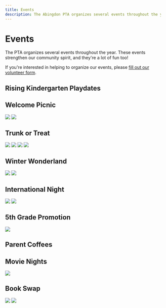 ```yaml
---
title: Events
description: The Abingdon PTA organizes several events throughout the year.
---
```


# Events

The PTA organizes several events throughout the year. These events strengthen our community spirit, and they're a lot of fun too!

If you're interested in helping to organize our events, please [fill out our volunteer form](https://docs.google.com/forms/d/e/1FAIpQLSdk4KJFIDuigz-EyhdPuWM_GejjZ5rpx9emd6jHxb2xKPQgGA/viewform?usp=sf_link).

## Rising Kindergarten Playdates

## Welcome Picnic

[![](images/resized/904747149359022082.webp)](images/originals/904747149359022082.jpg)
[![](images/resized/904771466805346307.webp)](images/originals/904771466805346307.jpg)

## Trunk or Treat

[![](images/resized/1454571445716197381_1.webp)](images/originals/1454571445716197381_1.jpg)
[![](images/resized/1454571445716197381_2.webp)](images/originals/1454571445716197381_2.jpg)
[![](images/resized/1454571445716197381_3.webp)](images/originals/1454571445716197381_3.jpg)
[![](images/resized/1454571445716197381_4.webp)](images/originals/1454571445716197381_4.jpg)

## Winter Wonderland

[![](images/resized/1492609237989699590_1.webp)](images/originals/1492609237989699590_1.jpg)
[![](images/resized/1492609237989699590_2.webp)](images/originals/1492609237989699590_2.jpg)

## International Night

[![](images/resized/845420858730594306_2.webp)](images/originals/845420858730594306_2.jpg)
[![](images/resized/845420858730594306_1.webp)](images/originals/845420858730594306_1.jpg)

## 5th Grade Promotion

[![](images/resized/1009075392618160128.webp)](images/originals/1009075392618160128.jpg)

## Parent Coffees

## Movie Nights

[![](images/resized/2020-02-21.webp)](images/originals/2020-02-21.jpg)

## Book Swap

[![](images/resized/PXL_20220319_165345334.webp)](images/originals/PXL_20220319_165345334.jpg)
[![](images/resized/PXL_20220319_171526195.webp)](images/originals/PXL_20220319_171526195.jpg)